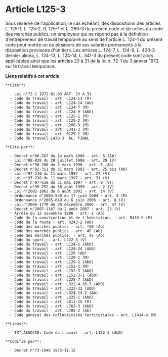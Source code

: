 # Article L125-3

Sous réserve de l'application, le cas échéant, des dispositions des articles L. 125-1, L. 125-2, R. 125-1 et L. 260-3 du
présent code et de celles du code des marchés publics, un employeur qui ne répond pas à la définition d'entrepreneur de
travail temporaire au sens de l'article L. 124-1 du présent code peut mettre un ou plusieurs de ses salariés permanents à la
disposition provisoire d'un tiers. Les articles L. 124-7, L. 124-9, L. 420-3 dernier alinéa, L. 124-13, L. 124-14, L. 341-3
du présent code sont alors applicables ainsi que les articles 23 à 31 de la loi n. 72-1 du 3 janvier 1972 sur le travail
temporaire.

**Liens relatifs à cet article**

	**Cite**:

	  - Loi n°72-1 1972-01-03 ART. 23 A 31
	  - Code du travail - art. L124-13 (M)
	  - Code du travail - art. L124-14 (Ab)
	  - Code du travail - art. L124-7 (M)
	  - Code du travail - art. L124-9 (AbD)
	  - Code du travail - art. L125-1 (M)
	  - Code du travail - art. L125-2 (M)
	  - Code du travail - art. L200-3 (M)
	  - Code du travail - art. L341-3 (M)
	  - Code du travail - art. R125-1 (M)
	  - Code du travail L420-3  AL. FINAL

	**Cité par**:

	  - Décret n°86-567 du 14 mars 1986 - art. 5 (Ab)
	  - Loi n°88-828 du 20 juillet 1988 - art. 29 (V)
	  - Décret n°90-200 du 5 mars 1990 - art. 6 (Ab)
	  - Décret n°92-311 du 31 mars 1992 - art. 25 bis (Ab)
	  - Loi n°97-210 du 11 mars 1997 - art. 27 (V)
	  - Loi n°97-210 du 11 mars 1997 - art. 31 (V)
	  - Décret n°97-638 du 31 mai 1997 - art. 9 (VT)
	  - Décret n°99-752 du 30 août 1999 - art. 2 (V)
	  - Loi n°2002-1062 du 6 août 2002 - art. 14 (V)
	  - Ordonnance n°2004-559 du 17 juin 2004 - art. 4 (M)
	  - Ordonnance n°2005-649 du 6 juin 2005 - art. 8 (V)
	  - Loi n°2006-1770 du 30 décembre 2006 - art. 47 (V)
	  - Décret n°2007-1167 du 2 août 2007 - art. 23 (V)
	  - Arrêté du 12 novembre 1986 - art. 1 (Ab)
	  - Code de la construction et de l'habitation. - art. R433-9 (M)
	  - Code de la route - art. R243-2 (Ab)
	  - Code des marchés publics - art. *50 (Ab)
	  - Code des marchés publics - art. 45 (Ab)
	  - Code des marchés publics. - art. 45 (Ab)
	  - Code du sport. - art. L222-3 (V)
	  - Code du travail - art. L124-1 (AbD)
	  - Code du travail - art. L124-24 (AbD)
	  - Code du travail - art. L128 (Ab)
	  - Code du travail - art. L129-1 (M)
	  - Code du travail - art. L129-2 (AbD)
	  - Code du travail - art. L152-2 (M)
	  - Code du travail - art. L152-3 (AbD)
	  - Code du travail - art. L152-3-1 (AbD)
	  - Code du travail - art. L225-7 (AbD)
	  - Code du travail - art. L322-4-16-3 (AbD)
	  - Code du travail - art. L323-32 (AbD)
	  - Code du travail - art. L324-13-2 (Ab)
	  - Code du travail - art. L325-1 (AbD)
	  - Code du travail - art. L611-15 (M)
	  - Code du travail - art. L763-3 (AbD)
	  - Code du travail - art. L785-2 (Ab)
	  - Code général des collectivités territoriales - art. L1414-4 (M)

	**Liens**:

	  - TXT_ASSOCIE: Code du travail - art. L152-3 (AbD)

	**Codifié par**:

	  - Décret n°73-1046 1973-11-15
